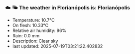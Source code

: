 ### ☁️ 🌤️  The weather in Florianópolis is: Florianópolis

- Temperature: 10.7°C
- On flesh: 10.33°C
- Relative air humidity: 96%
- Rain: 0.0 mm
- Description: Clear sky
- last updated: 2025-07-19T03:21:22.402832
